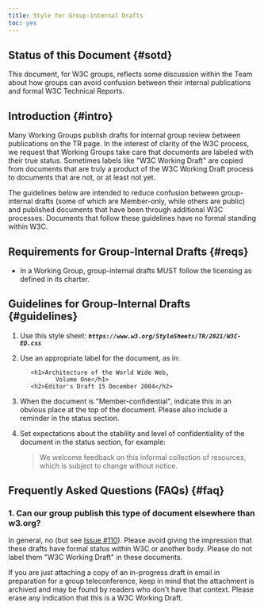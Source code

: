```yaml
---
title: Style for Group-internal Drafts
toc: yes
---
```


## Status of this Document {#sotd}

This document, for W3C groups, reflects some discussion within the Team about how groups can avoid confusion between their internal publications and formal W3C Technical Reports.

## Introduction {#intro}

Many Working Groups publish drafts for internal group review between publications on the TR page. In the interest of clarity of the W3C process, we request that Working Groups take care that documents are labeled with their true status. Sometimes labels like "W3C Working Draft" are copied from documents that are truly a product of the W3C Working Draft process to documents that are not, or at least not yet.

The guidelines below are intended to reduce confusion between group-internal drafts (some of which are Member-only, while others are public) and published documents that have been through additional W3C processes. Documents that follow these guidelines have no formal standing within W3C.

## Requirements for Group-Internal Drafts {#reqs}

- In a Working Group, group-internal drafts MUST follow the licensing as defined in its charter.

## Guidelines for Group-Internal Drafts {#guidelines}

1. Use this style sheet: ***`https://www.w3.org/StyleSheets/TR/2021/W3C-ED.css`***
2. Use an appropriate label for the document, as in:
   
   ```
      <h1>Architecture of the World Wide Web, 
             Volume One</h1>
      <h2>Editor's Draft 15 December 2004</h2>
   ```
3. When the document is "Member-confidential", indicate this in an obvious place at the top of the document. Please also include a reminder in the status section.
4. Set expectations about the stability and level of confidentiality of the document in the status section, for example:
   
   > We welcome feedback on this informal collection of resources, which is subject to change without notice.

## Frequently Asked Questions (FAQs) {#faq}

### 1. Can our group publish this type of document elsewhere than w3.org?

In general, no (but see [Issue #110](https://github.com/w3c/modern-tooling/issues/110)). Please avoid giving the impression that these drafts have formal status within W3C or another body. Please do not label them "W3C Working Draft" in these documents.

If you are just attaching a copy of an in-progress draft in email in preparation for a group teleconference, keep in mind that the attachment is archived and may be found by readers who don't have that context. Please erase any indication that this is a W3C Working Draft.